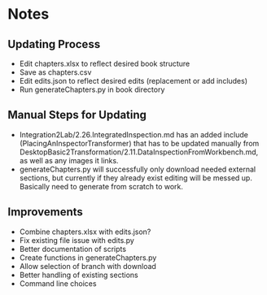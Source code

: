 # Notes

## Updating Process
- Edit chapters.xlsx to reflect desired book structure
- Save as chapters.csv
- Edit edits.json to reflect desired edits (replacement or add includes)
- Run generateChapters.py in book directory

## Manual Steps for Updating
- Integration2Lab/2.26.IntegratedInspection.md has an added include (PlacingAnInspectorTransformer) that has to be updated manually from DesktopBasic2Transformation/2.11.DataInspectionFromWorkbench.md, as well as any images it links.
- generateChapters.py will successfully only download needed external sections, but currently if they already exist editing will be messed up. Basically need to generate from scratch to work.

## Improvements
- Combine chapters.xlsx with edits.json?
- Fix existing file issue with edits.py
- Better documentation of scripts
- Create functions in generateChapters.py
- Allow selection of branch with download
- Better handling of existing sections
- Command line choices

